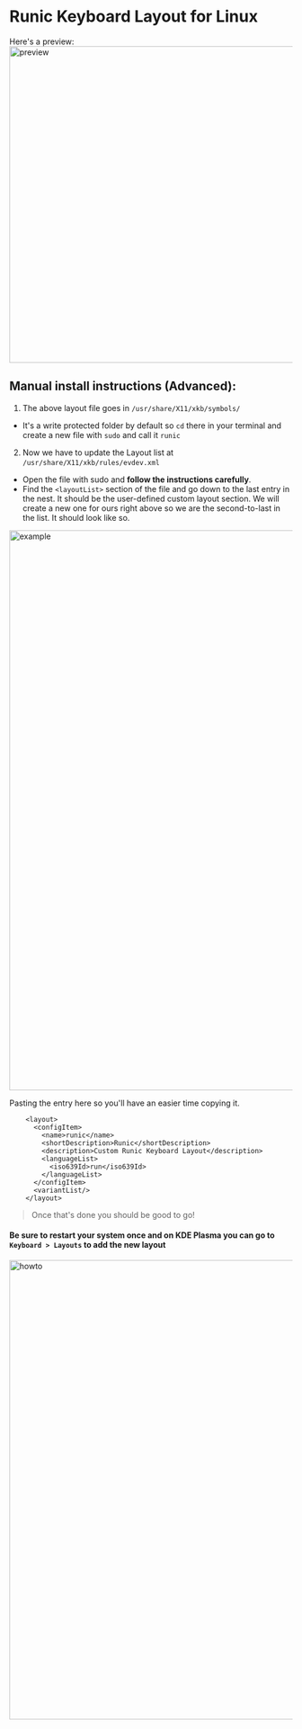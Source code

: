 # Runic Keyboard Layout for Linux

Here's a preview:
<img width="1793" height="563" alt="preview" src="https://github.com/user-attachments/assets/4c545e31-8e3e-44ac-a38f-2c7f7ab73970" />


## Manual install instructions (Advanced):
1. The above layout file goes in `/usr/share/X11/xkb/symbols/`
- It's a write protected folder by default so `cd` there in your terminal and create a new file with `sudo` and call it `runic`

2. Now we have to update the Layout list at `/usr/share/X11/xkb/rules/evdev.xml`
- Open the file with sudo and **follow the instructions carefully**. 
- Find the `<layoutList>` section of the file and go down to the last entry in the nest. It should be the user-defined custom layout section. We will create a new one for ours right above so we are the second-to-last in the list. It should look like so.
<img width="1054" height="996" alt="example" src="https://github.com/user-attachments/assets/bec75a3b-c1cb-4086-93ef-d313479adcbd" />

Pasting the entry here so you'll have an easier time copying it.
```
    <layout>
      <configItem>
        <name>runic</name>
        <shortDescription>Runic</shortDescription>
        <description>Custom Runic Keyboard Layout</description>
        <languageList>
          <iso639Id>run</iso639Id>
        </languageList>
      </configItem>
      <variantList/>
    </layout>
```
> Once that's done you should be good to go!

#### Be sure to restart your system once and on KDE Plasma you can go to `Keyboard > Layouts` to add the new layout
<img width="1117" height="817" alt="howto" src="https://github.com/user-attachments/assets/84012078-c7ba-4604-8781-42441ecdd3f2" />

